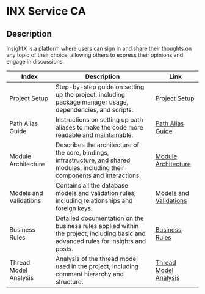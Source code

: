 # INX Service CA

## Description

InsightX is a platform where users can sign in and share their thoughts on any topic of their choice, allowing others to express their opinions and engage in discussions.

| Index                  | Description                                                                                                                         | Link                                                            |
| ---------------------- | ----------------------------------------------------------------------------------------------------------------------------------- | --------------------------------------------------------------- |
| Project Setup          | Step-by-step guide on setting up the project, including package manager usage, dependencies, and scripts.                           | [Project Setup](documentation/TechSetup.md)                     |
| Path Alias Guide       | Instructions on setting up path aliases to make the code more readable and maintainable.                                            | [Path Alias Guide](documentation/PathAliasGuide.md)             |
| Module Architecture    | Describes the architecture of the core, bindings, infrastructure, and shared modules, including their components and interactions.  | [Module Architecture](documentation/ModuleArchitecture.md)      |
| Models and Validations | Contains all the database models and validation rules, including relationships and foreign keys.                                    | [Models and Validations](documentation/ModelsAndValidations.md) |
| Business Rules         | Detailed documentation on the business rules applied within the project, including basic and advanced rules for insights and posts. | [Business Rules](documentation/BusinessRules.md)                |
| Thread Model Analysis  | Analysis of the thread model used in the project, including comment hierarchy and structure.                                        | [Thread Model Analysis](documentation/ThreadModelAnalysis.md)   |
